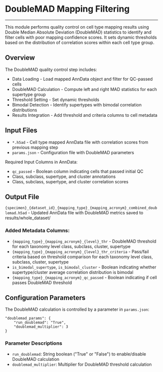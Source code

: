 # DoubleMAD Mapping Filtering
---
This module performs quality control on cell type mapping results using Double Median Absolute Deviation (DoubleMAD) statistics to identify and filter cells with poor mapping confidence scores. It sets dynamic thresholds based on the distribution of correlation scores within each cell type group.

## Overview
The DoubleMAD quality control step includes:

- Data Loading - Load mapped AnnData object and filter for QC-passed cells
- DoubleMAD Calculation - Compute left and right MAD statistics for each supertype group
- Threshold Setting - Set dynamic thresholds
- Bimodal Detection - Identify supertypes with bimodal correlation distributions
- Results Integration - Add threshold and criteria columns to cell metadata

## Input Files

- `*.h5ad` - Cell type mapped AnnData file with correlation scores from previous mapping step
- `params.json` - Configuration file with DoubleMAD parameters

Required Input Columns in AnnData:

- `qc_passed` - Boolean column indicating cells that passed initial QC
- Class, subclass, supertype, and cluster annotations
- Class, subclass, supertype, and cluster correlation scores

## Output File
`{specimen}_{dataset_id}_{mapping_type}_{mapping_acronym}_combined_doublemad.h5ad` - Updated AnnData file with DoubleMAD metrics saved to results/whole_dataset/

### Added Metadata Columns:

- `{mapping_type}_{mapping_acronym}_{level}_thr` - DoubleMAD threshold for each taxonomy level class, subclass, cluster, supertype
- `{mapping_type}_{mapping_acronym}_{level}_thr_criteria` - Pass/fail criteria based on threshold comparison for each taxonomy level class, subclass, cluster, supertype
- `is_bimodal_supertype`, `is_bimodal_cluster` - Boolean indicating whether supertype/cluster average correlation distribution is bimodal
- `{mapping_type}_{mapping_acronym}_qc_passed` - Boolean indicating if cell passes DoubleMAD threshold


## Configuration Parameters
The DoubleMAD calculation is controlled by a parameter in `params.json`:

    "doublemad_params": {
        "run_doublemad": "True",
        "doublemad_multiplier": 3
    }
  
### Parameter Descriptions

- `run_doublemad`: String boolean ("True" or "False") to enable/disable DoubleMAD calculation
- `doublemad_multiplier`: Multiplier for DoubleMAD threshold calculation
